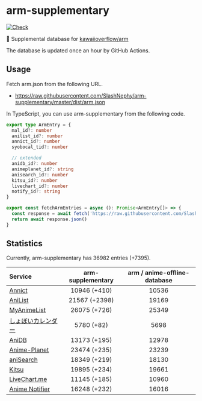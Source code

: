 # arm-supplementary

[![Check](https://github.com/SlashNephy/arm-supplementary/actions/workflows/check-node.yml/badge.svg)](https://github.com/SlashNephy/arm-supplementary/actions/workflows/check-node.yml)

💊 Supplemental database for [kawaiioverflow/arm](https://github.com/kawaiioverflow/arm)

The database is updated once an hour by GitHub Actions.

## Usage

Fetch arm.json from the following URL.

- https://raw.githubusercontent.com/SlashNephy/arm-supplementary/master/dist/arm.json

In TypeScript, you can use arm-supplementary from the following code.

```TypeScript
export type ArmEntry = {
  mal_id?: number
  anilist_id?: number
  annict_id?: number
  syobocal_tid?: number

  // extended
  anidb_id?: number
  animeplanet_id?: string
  anisearch_id?: number
  kitsu_id?: number
  livechart_id?: number
  notify_id?: string
}

export const fetchArmEntries = async (): Promise<ArmEntry[]> => {
  const response = await fetch('https://raw.githubusercontent.com/SlashNephy/arm-supplementary/master/dist/arm.json')
  return await response.json()
}
```

## Statistics

Currently, arm-supplementary has 36982 entries (+7395).

| Service                                     | arm-supplementary | arm / anime-offline-database |
| :------------------------------------------ | :---------------: | :--------------------------: |
| [Annict](https://annict.com)                |   10946 (+410)    |            10536             |
| [AniList](https://anilist.co)               |   21567 (+2398)   |            19169             |
| [MyAnimeList](https://myanimelist.net)      |   26075 (+726)    |            25349             |
| [しょぼいカレンダー](https://cal.syoboi.jp) |    5780 (+82)     |             5698             |
| [AniDB](https://anidb.net)                  |   13173 (+195)    |            12978             |
| [Anime-Planet](https://anime-planet.com)    |   23474 (+235)    |            23239             |
| [aniSearch](https://anisearch.com)          |   18349 (+219)    |            18130             |
| [Kitsu](https://kitsu.io)                   |   19895 (+234)    |            19661             |
| [LiveChart.me](https://livechart.me)        |   11145 (+185)    |            10960             |
| [Anime Notifier](https://notify.moe)        |   16248 (+232)    |            16016             |

